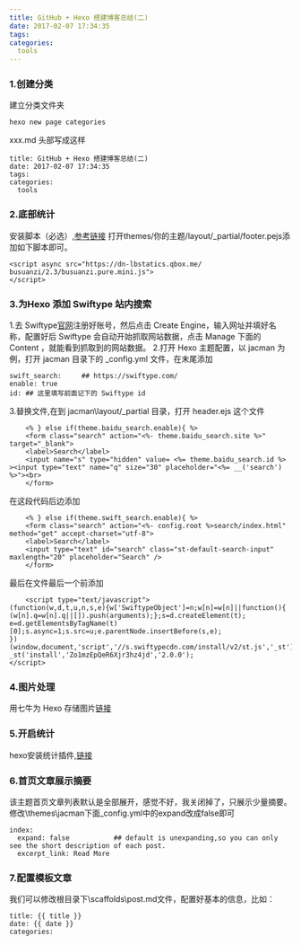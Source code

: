 ```yaml
---
title: GitHub + Hexo 搭建博客总结(二)
date: 2017-02-07 17:34:35
tags:
categories: 
  tools
---
```

### 1.创建分类
建立分类文件夹
	
	hexo new page categories
xxx.md 头部写成这样

	title: GitHub + Hexo 搭建博客总结(二)
	date: 2017-02-07 17:34:35
	tags:
	categories: 
 	  tools	
 	  
### 2.底部统计
安装脚本（必选）,[参考链接](http://wangcaiyong.com/2015/06/26/busuanzi/)
打开themes/你的主题/layout/_partial/footer.pejs添加如下脚本即可。

	<script async src="https://dn-lbstatics.qbox.me/	busuanzi/2.3/busuanzi.pure.mini.js">
	</script>
### 3.为Hexo 添加 Swiftype 站内搜索
1.去 Swiftype[官网](https://swiftype.com/)注册好账号，然后点击 Create Engine，输入网址并填好名称，配置好后 Swiftype 会自动开始抓取网站数据，点击 Manage 下面的 Content ，就能看到抓取到的网站数据。
2.打开 Hexo 主题配置，以 jacman 为例，打开 jacman 目录下的 _config.yml 文件，在末尾添加
	
	swift_search:     ## https://swiftype.com/
	enable: true
	id: ## 这里填写前面记下的 Swiftype id
3.替换文件,在到 jacman\layout\/_partial 目录，打开 header.ejs 这个文件

```
	<% } else if(theme.baidu_search.enable){ %>
	<form class="search" action="<%- theme.baidu_search.site %>" target="_blank">
	<label>Search</label>
	<input name="s" type="hidden" value= <%= theme.baidu_search.id %> ><input type="text" name="q" size="30" placeholder="<%= __('search') %>"><br>
	</form>
```
	
在这段代码后边添加

```
	<% } else if(theme.swift_search.enable){ %>
	<form class="search" action="<%- config.root %>search/index.html" method="get" accept-charset="utf-8">
	<label>Search</label>
	<input type="text" id="search" class="st-default-search-input" maxlength="20" placeholder="Search" />
	</form>
```
最后在文件最后一个</div>前添加

```
	<script type="text/javascript">
(function(w,d,t,u,n,s,e){w['SwiftypeObject']=n;w[n]=w[n]||function(){
(w[n].q=w[n].q||[]).push(arguments);};s=d.createElement(t);
e=d.getElementsByTagName(t)[0];s.async=1;s.src=u;e.parentNode.insertBefore(s,e);
})(window,document,'script','//s.swiftypecdn.com/install/v2/st.js','_st');
_st('install','Zo1mzEpQeR6Xjr3hz4jd','2.0.0');
</script>
```

### 4.图片处理
用七牛为 Hexo 存储图片[链接](http://clarkky.org/post/Hexo-Qiniu-Image-CDN/)
### 5.开启统计
hexo安装统计插件,[链接](http://www.cnblogs.com/tengj/p/5365434.html)
### 6.首页文章展示摘要
该主题首页文章列表默认是全部展开，感觉不好，我关闭掉了，只展示少量摘要。
修改\themes\jacman下面_config.yml中的expand改成false即可

```
index:
  expand: false           ## default is unexpanding,so you can only see the short description of each post.
  excerpt_link: Read More
```  

### 7.配置模板文章
我们可以修改根目录下\scaffolds\post.md文件，配置好基本的信息，比如：

```
title: {{ title }}
date: {{ date }}
categories: 

```